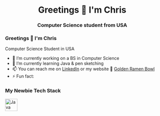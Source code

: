 <h1 align="center">Greetings 👋 I'm Chris</h1>
<h3 align="center">Computer Science student from USA</h3>


### Greetings 👋 I'm Chris
Computer Science Student in USA 
- 🔭 I’m currently working on a BS in Computer Science
- 🌳 I’m currently learning Java & pen sketching
- 📫 You can reach me on [LinkedIn](www.linkedin.com/in/chris-s-marston) or my website 🍜 [Golden Ramen Bowl](https://goldenramenbowl.com/)
- ⚡ Fun fact: 

### My Newbie Tech Stack
<img src="https://www.vectorlogo.zone/logos/java/java-icon.svg" alt="Java" width="40" height="40"/> 

<!--
THIS SECTION DOESN'T APPEAR IN THE PREVIEW OR ON GITHUB - use it for notes & reference material

**KrisAirdancer/KrisAirdancer** is a ✨ _special_ ✨ repository because its `README.md` (this file) appears on your GitHub profile.

Here are some ideas to get you started:

- 🔭 I’m currently working on a BS in Computer Science
- 🌱 I’m currently learning Java & pen sketching
- 📫 You can reach me on LinkedIn or my [website](goldenramenbowl.com)
- ⚡ Fun fact: 

[A place to get logos for this README - see below for how to insert](https://www.vectorlogo.zone/)
<img src="https://www.vectorlogo.zone/logos/javascript/javascript-icon.svg" alt="javascript" width="40" height="40"/> 


-->

